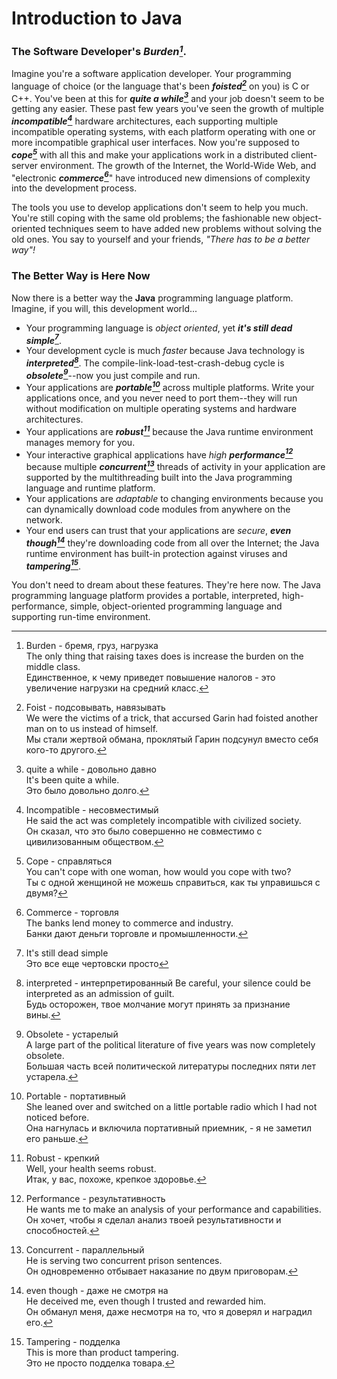 # Introduction to Java
### The Software Developer's *Burden[^1]*.
Imagine you're a software application developer. Your programming language of choice (or the language that's been ***foisted[^2]*** on you) is C or C++. You've been at this for ***quite a while[^3]*** and your job doesn't seem to be getting any easier. These past few years you've seen the growth of multiple ***incompatible[^4]*** hardware architectures, each supporting multiple incompatible operating systems, with each platform operating with one or more incompatible graphical user interfaces. Now you're supposed to ***cope[^5]*** with all this and make your applications work in a distributed client-server environment. The growth of the Internet, the World-Wide Web, and "electronic ***commerce[^6]***" have introduced new dimensions of complexity into the development process.

The tools you use to develop applications don't seem to help you much. You're still coping with the same old problems; the fashionable new object-oriented techniques seem to have added new problems without solving the old ones. You say to yourself and your friends, *"There has to be a better way"!*

### The Better Way is Here Now
Now there is a better way the **Java** programming language platform. Imagine, if you will, this development world...

- Your programming language is *object oriented*, yet ***it's still dead simple[^7]***.
- Your development cycle is much *faster* because Java technology is ***interpreted[^8]***. The compile-link-load-test-crash-debug cycle is ***obsolete[^9]***--now you just compile and run.
- Your applications are ***portable[^10]*** across multiple platforms. Write your applications once, and you never need to port them--they will run without modification on multiple operating systems and hardware architectures.
- Your applications are ***robust[^11]*** because the Java runtime environment manages memory for you.
- Your interactive graphical applications have *high* ***performance[^12]*** because multiple ***concurrent[^13]*** threads of activity in your application are supported by the multithreading built into the Java programming language and runtime platform.
- Your applications are *adaptable* to changing environments because you can dynamically download code modules from anywhere on the network.
- Your end users can trust that your applications are *secure*, ***even though[^14]*** they're downloading code from all over the Internet; the Java runtime environment has built-in protection against viruses and ***tampering[^15]***.

You don't need to dream about these features. They're here now. The Java programming language platform provides a portable, interpreted, high-performance, simple, object-oriented programming language and supporting run-time environment.

[^1]: Burden - бремя, груз, нагрузка    
  The only thing that raising taxes does is increase the burden on the middle class.  
  Единственное, к чему приведет повышение налогов - это увеличение нагрузки на средний класс.

[^2]: Foist - подсовывать, навязывать  
  We were the victims of a trick, that accursed Garin had foisted another man on to us instead of himself.  
  Мы стали жертвой обмана, проклятый Гарин подсунул вместо себя кого-то другого.

[^3]: quite a while - довольно давно  
  It's been quite a while.  
  Это было довольно долго.
  
[^4]: Incompatible - несовместимый  
  He said the act was completely incompatible with civilized society.  
  Он сказал, что это было совершенно не совместимо с цивилизованным обществом.

[^5]: Cope - справляться  
  You can't cope with one woman, how would you cope with two?  
  Ты с одной женщиной не можешь справиться, как ты управишься с двумя?
  
[^6]: Commerce - торговля  
  The banks lend money to commerce and industry.  
  Банки дают деньги торговле и промышленности.
  
[^7]: It's still dead simple  
  Это все еще чертовски просто
  
[^8]: interpreted - интерпретированный
  Be careful, your silence could be interpreted as an admission of guilt.   
  Будь осторожен, твое молчание могут принять за признание вины.
  
[^9]: Obsolete - устарелый  
  A large part of the political literature of five years was now completely obsolete.  
  Большая часть всей политической литературы последних пяти лет устарела.
  
[^10]: Portable - портативный  
  She leaned over and switched on a little portable radio which I had not noticed before.  
  Она нагнулась и включила портативный приемник, - я не заметил его раньше.
  
[^11]: Robust - крепкий  
  Well, your health seems robust.  
  Итак, у вас, похоже, крепкое здоровье.
  
[^12]: Performance - результативность  
  He wants me to make an analysis of your performance and capabilities.  
  Он хочет, чтобы я сделал анализ твоей результативности и способностей.
  
[^13]: Concurrent - параллельный  
  He is serving two concurrent prison sentences.  
  Он одновременно отбывает наказание по двум приговорам.
  
[^14]: even though - даже не смотря на  
  He deceived me, even though I trusted and rewarded him.  
  Он обманул меня, даже несмотря на то, что я доверял и наградил его.
  
[^15]: Tampering - подделка  
  This is more than product tampering.  
  Это не просто подделка товара.

